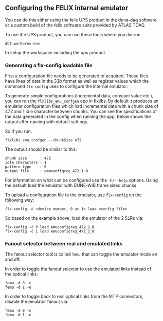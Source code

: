 ## Configuring the FELIX internal emulator

You can do this either using the felix UPS product in the dune-daq software or a custom build of the felix software suite provided by ATLAS TDAQ.

To use the UPS product, you can use these tools where you did run:
```
dbt-workarea-env
```

to setup the workspace including the ups product.

### Generating a flx-config loadable file
First a configuration file needs to be generated or acquired. These files have lines of data in the 33b format as well as register values which the command `flx-config` uses to configure the internal emulator.

To generate simple configurations (incremental data, constant value etc.), you can run the `flxlibs_emu_confgen` app in flxlibs. By default it produces an emulator configuration files which had incremental data with a chunk size of 472 and 1 idle character between chunks. You can see the specifications of the data generated in the config when running the app, below shows the output after running with default settings.

So if you run:
```
flxlibs_emu_confgen --chunkSize 472 
```

The output should be similar to this:
```
chunk size      : 472
idle characters : 1
pattern type    : 0
output file     : emuconfigreg_472_1_0
```
For information on what can be configured use the `-h/--help` options. Using the default load the emulator with DUNE-WIB frame sized chunks.

To upload a configuration file to the emulator, use `flx-config` on the following way:
```
flx-config -d <device number, 0 or 1> load <config file>
```
So based on the example above, load the emulator of the 2 SLRs via:

```
flx-config -d 0 load emuconfigreg_472_1_0
flx-config -d 1 load emuconfigreg_472_1_0

```

### Fanout selector between real and emulated links
The fanout selector tool is called `femu` that can toggle the emulator mode on and off.

In order to toggle the fanout selector to use the emulated links instead of the optical links:
```
femu -d 0 -e 
femu -d 1 -e

```

In order to toggle back to real optical links from the MTP connectors, disable the emulator fanout via:
```
femu -d 0 -n
femu -d 1 -n

```
